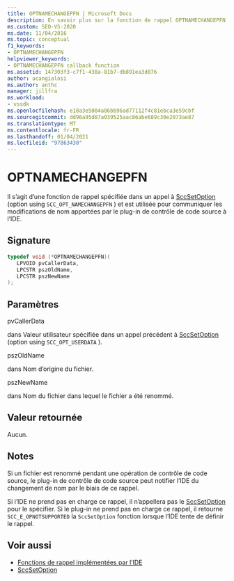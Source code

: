 ```yaml
---
title: OPTNAMECHANGEPFN | Microsoft Docs
description: En savoir plus sur la fonction de rappel OPTNAMECHANGEPFN, qui communique les modifications de nom du plug-in de contrôle de code source à l’IDE de Visual Studio.
ms.custom: SEO-VS-2020
ms.date: 11/04/2016
ms.topic: conceptual
f1_keywords:
- OPTNAMECHANGEPFN
helpviewer_keywords:
- OPTNAMECHANGEPFN callback function
ms.assetid: 147303f3-c7f1-438a-81b7-db891ea3d076
author: acangialosi
ms.author: anthc
manager: jillfra
ms.workload:
- vssdk
ms.openlocfilehash: e18a3e5004a86bb96ad77112f4c81ebca3e59cbf
ms.sourcegitcommit: dd96a95d87a039525aac86abe689c30e2073ae87
ms.translationtype: MT
ms.contentlocale: fr-FR
ms.lasthandoff: 01/04/2021
ms.locfileid: "97863430"
---
```

# <a name="optnamechangepfn"></a>OPTNAMECHANGEPFN
Il s’agit d’une fonction de rappel spécifiée dans un appel à [SccSetOption](../extensibility/sccsetoption-function.md) (option using `SCC_OPT_NAMECHANGEPFN` ) et est utilisée pour communiquer les modifications de nom apportées par le plug-in de contrôle de code source à l’IDE.

## <a name="signature"></a>Signature

```cpp
typedef void (*OPTNAMECHANGEPFN)(
   LPVOID pvCallerData,
   LPCSTR pszOldName,
   LPCSTR pszNewName
);
```

## <a name="parameters"></a>Paramètres
 pvCallerData

dans Valeur utilisateur spécifiée dans un appel précédent à [SccSetOption](../extensibility/sccsetoption-function.md) (option using `SCC_OPT_USERDATA` ).

 pszOldName

dans Nom d’origine du fichier.

 pszNewName

dans Nom du fichier dans lequel le fichier a été renommé.

## <a name="return-value"></a>Valeur retournée
 Aucun.

## <a name="remarks"></a>Notes
 Si un fichier est renommé pendant une opération de contrôle de code source, le plug-in de contrôle de code source peut notifier l’IDE du changement de nom par le biais de ce rappel.

 Si l’IDE ne prend pas en charge ce rappel, il n’appellera pas le [SccSetOption](../extensibility/sccsetoption-function.md) pour le spécifier. Si le plug-in ne prend pas en charge ce rappel, il retourne `SCC_E_OPNOTSUPPORTED` la `SccSetOption` fonction lorsque l’IDE tente de définir le rappel.

## <a name="see-also"></a>Voir aussi
- [Fonctions de rappel implémentées par l’IDE](../extensibility/callback-functions-implemented-by-the-ide.md)
- [SccSetOption](../extensibility/sccsetoption-function.md)
